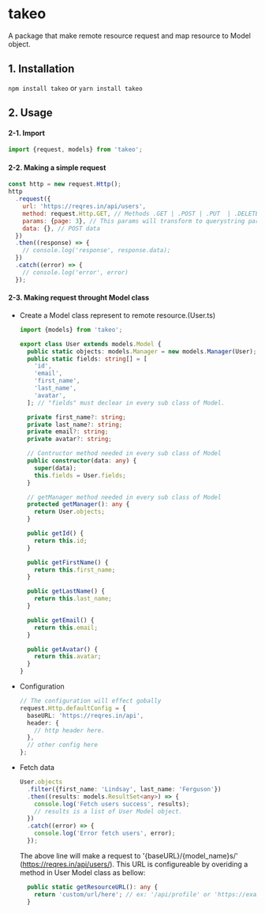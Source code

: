 # takeo

A package that make remote resource request and map resource to Model object.

## 1. Installation

`npm install takeo` or `yarn install takeo`

## 2. Usage

#### 2-1. Import

```javascript
import {request, models} from 'takeo';
```

#### 2-2. Making a simple request

```javascript
const http = new request.Http();
http
  .request({
    url: 'https://reqres.in/api/users',
    method: request.Http.GET, // Methods .GET | .POST | .PUT  | .DELETE | .PATCH
    params: {page: 3}, // This params will transform to querystring parameter
    data: {}, // POST data
  })
  .then((response) => {
    // console.log('response', response.data);
  })
  .catch((error) => {
    // console.log('error', error)
  });
```

#### 2-3. Making request throught Model class

- Create a Model class represent to remote resource.(User.ts)

  ```typescript
  import {models} from 'takeo';

  export class User extends models.Model {
    public static objects: models.Manager = new models.Manager(User); // "objects" must declear in every sub class of Model.
    public static fields: string[] = [
      'id',
      'email',
      'first_name',
      'last_name',
      'avatar',
    ]; // "fields" must declear in every sub class of Model.

    private first_name?: string;
    private last_name?: string;
    private email?: string;
    private avatar?: string;

    // Contructor method needed in every sub class of Model
    public constructor(data: any) {
      super(data);
      this.fields = User.fields;
    }

    // getManager method needed in every sub class of Model
    protected getManager(): any {
      return User.objects;
    }

    public getId() {
      return this.id;
    }

    public getFirstName() {
      return this.first_name;
    }

    public getLastName() {
      return this.last_name;
    }

    public getEmail() {
      return this.email;
    }

    public getAvatar() {
      return this.avatar;
    }
  }
  ```

- Configuration

  ```typescript
  // The configuration will effect gobally
  request.Http.defaultConfig = {
    baseURL: 'https://reqres.in/api',
    header: {
      // http header here.
    },
    // other config here
  };
  ```

- Fetch data

  ```typescript
  User.objects
    .filter({first_name: 'Lindsay', last_name: 'Ferguson'})
    .then((results: models.ResultSet<any>) => {
      console.log('Fetch users success', results);
      // results is a list of User Model object.
    })
    .catch((error) => {
      console.log('Error fetch users', error);
    });
  ```

  The above line will make a request to '{baseURL}/{model_name}s/' (https://reqres.in/api/users/). This URL is configureable by overiding a method in User Model class as bellow:

  ```typescript
    public static getResourceURL(): any {
      return 'custom/url/here'; // ex: '/api/profile' or 'https://example.com/api/profile'
    }
  ```
